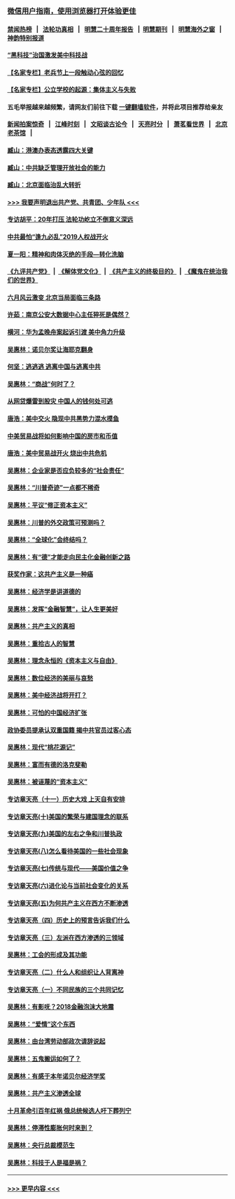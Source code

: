 ### [微信用户指南，使用浏览器打开体验更佳](https://github.com/gfw-breaker/banned-news1/blob/master/indexes/wechat-guide.md?t=0)
#### [禁闻热榜](热点新闻.md?t=0)  &nbsp;&nbsp;|&nbsp;&nbsp; [法轮功真相](https://github.com/gfw-breaker/truth/blob/master/README.md?t=0) &nbsp;&nbsp;|&nbsp;&nbsp; [明慧二十周年报告](https://github.com/gfw-breaker/mh-reports/blob/master/README.md?t=0) &nbsp;&nbsp;|&nbsp;&nbsp;[明慧期刊](https://github.com/gfw-breaker/mh-qikan) &nbsp;&nbsp;|&nbsp;&nbsp; [明慧海外之窗](https://github.com/gfw-breaker/mh-news/blob/master/README.md?t=0) &nbsp;&nbsp;|&nbsp;&nbsp; [神韵特别报道](https://github.com/gfw-breaker/mh-news/blob/master/shenyun.md?t=0)
#### [“黑科技”治国激发美中科技战](../pages/nsc423/n11638056.md?t=02050511) 
#### [【名家专栏】老兵节上一段触动心弦的回忆](../pages/nsc423/n11646016.md?t=02050511) 
#### [【名家专栏】公立学校的起源：集体主义与失败](../pages/nsc423/n11601833.md?t=02050511) 
#### 五毛举报越来越频繁，请网友们前往下载 [一键翻墙软件](https://github.com/gfw-breaker/ssr-accounts)，并将此项目推荐给亲友
#### [新闻拍案惊奇](https://github.com/gfw-breaker/banned-news1/blob/master/pages/link4.md) &nbsp;&nbsp;|&nbsp;&nbsp; [江峰时刻](https://github.com/gfw-breaker/banned-news1/blob/master/pages/link4.md) &nbsp;&nbsp;|&nbsp;&nbsp; [文昭谈古论今](https://github.com/gfw-breaker/banned-news1/blob/master/pages/link4.md) &nbsp;&nbsp;|&nbsp;&nbsp; [天亮时分](https://github.com/gfw-breaker/banned-news1/blob/master/pages/link4.md) &nbsp;&nbsp;|&nbsp;&nbsp; [萧茗看世界](https://github.com/gfw-breaker/banned-news1/blob/master/pages/link4.md) &nbsp;&nbsp;|&nbsp;&nbsp; [北京老茶馆](https://github.com/gfw-breaker/banned-news1/blob/master/pages/link4.md) &nbsp;&nbsp;|&nbsp;&nbsp; 
#### [臧山：港澳办表态透露四大关键](../pages/nsc423/n11421628.md?t=02050511) 
#### [臧山：中共缺乏管理开放社会的能力](../pages/nsc423/n11407457.md?t=02050511) 
#### [臧山：北京面临治乱大转折](../pages/nsc423/n11406895.md?t=02050511) 
#### [>>> 我要声明退出共产党、共青团、少年队 <<<](https://github.com/begood0513/goodnews/blob/master/quit/letter.md) 
#### [专访胡平：20年打压 法轮功屹立不倒意义深远](../pages/nsc423/n11398800.md?t=02050511) 
#### [中共最怕“逢九必乱”2019人权战开火](../pages/nsc423/n11385248.md?t=02050511) 
#### [夏一阳：精神和肉体灭绝的手段—转化洗脑](../pages/nsc423/n11368250.md?t=02050511) 
#### [《九评共产党》](https://github.com/begood0513/9ping.md/blob/master/README.md) &nbsp;|&nbsp; [《解体党文化》](../../../../jtdwh.md/blob/master/README.md)  &nbsp;|&nbsp; [《共产主义的终极目的》](../../../../gczydzjmd.md/blob/master/README.md) &nbsp;|&nbsp; [《魔鬼在统治我们的世界》](../../../../mgztzwmdsj.md/blob/master/README.md) 
#### [六月风云激变 北京当局面临三条路](../pages/nsc423/n11313668.md?t=02050511) 
#### [许茹：南京公安大数据中心主任猝死是偶然？](../pages/nsc423/n11064744.md?t=02050511) 
#### [横河：华为孟晚舟案起诉引渡 美中角力升级](../pages/nsc423/n11027230.md?t=02050511) 
#### [吴惠林：诺贝尔奖让海耶克翻身](../pages/nsc423/n10890049.md?t=02050511) 
#### [何坚：逃逃逃 逃离中国与逃离中共](../pages/nsc423/n10592891.md?t=02050511) 
#### [吴惠林：“商战”何时了？](../pages/nsc423/n10573558.md?t=02050511) 
#### [从网贷爆雷到股灾 中国人的钱何处可逃](../pages/nsc423/n10572800.md?t=02050511) 
#### [唐浩：美中交火 隐现中共黑势力混水摸鱼](../pages/nsc423/n10544040.md?t=02050511) 
#### [中美贸易战将如何影响中国的房市和币值](../pages/nsc423/n10543697.md?t=02050511) 
#### [唐浩：美中贸易战开火 烧出中共危机](../pages/nsc423/n10540126.md?t=02050511) 
#### [吴惠林：企业家是否应负较多的“社会责任”](../pages/nsc423/n10535022.md?t=02050511) 
#### [吴惠林：“川普奇迹”一点都不稀奇](../pages/nsc423/n10512808.md?t=02050511) 
#### [吴惠林：平议“修正资本主义”](../pages/nsc423/n10495724.md?t=02050511) 
#### [吴惠林：川普的外交政策可预测吗？](../pages/nsc423/n10462387.md?t=02050511) 
#### [吴惠林：“全球化”会终结吗？](../pages/nsc423/n10452838.md?t=02050511) 
#### [吴惠林：有“德”才能走向民主化金融创新之路](../pages/nsc423/n10432292.md?t=02050511) 
#### [获奖作家：这共产主义是一种癌](../pages/nsc423/n10431541.md?t=02050511) 
#### [吴惠林：经济学是讲道德的](../pages/nsc423/n10398014.md?t=02050511) 
#### [吴惠林：发挥“金融智慧”，让人生更美好](../pages/nsc423/n10375019.md?t=02050511) 
#### [吴惠林：共产主义的真相](../pages/nsc423/n10351394.md?t=02050511) 
#### [吴惠林：重拾古人的智慧](../pages/nsc423/n10337691.md?t=02050511) 
#### [吴惠林：理念永恒的《资本主义与自由》](../pages/nsc423/n10316274.md?t=02050511) 
#### [吴惠林：数位经济的美丽与哀愁](../pages/nsc423/n10292946.md?t=02050511) 
#### [吴惠林：美中经济战将开打？](../pages/nsc423/n10258825.md?t=02050511) 
#### [吴惠林：可怕的中国经济扩张](../pages/nsc423/n10219147.md?t=02050511) 
#### [政协委员提承认双重国籍 揭中共官员过客心态](../pages/nsc423/n10208809.md?t=02050511) 
#### [吴惠林：现代“桃花源记”](../pages/nsc423/n10185234.md?t=02050511) 
#### [吴惠林：富而有德的洛克斐勒](../pages/nsc423/n10142264.md?t=02050511) 
#### [吴惠林：被诬蔑的“资本主义”](../pages/nsc423/n10124816.md?t=02050511) 
#### [专访章天亮（十一）历史大戏 上天自有安排](../pages/nsc423/n10094905.md?t=02050511) 
#### [专访章天亮(十)美国的繁荣与建国理念的联系](../pages/nsc423/n10094899.md?t=02050511) 
#### [专访章天亮(九)美国的左右之争和川普执政](../pages/nsc423/n10094889.md?t=02050511) 
#### [专访章天亮(八)怎么看待美国的一些社会现象](../pages/nsc423/n10094857.md?t=02050511) 
#### [专访章天亮(七)传统与现代——美国价值之争](../pages/nsc423/n10093140.md?t=02050511) 
#### [专访章天亮(六)进化论与当前社会变化的关系](../pages/nsc423/n10092036.md?t=02050511) 
#### [专访章天亮(五)为何共产主义在西方不断渗透](../pages/nsc423/n10083620.md?t=02050511) 
#### [专访章天亮（四）历史上的预言告诉我们什么](../pages/nsc423/n10083606.md?t=02050511) 
#### [专访章天亮（三）左派在西方渗透的三领域](../pages/nsc423/n10081115.md?t=02050511) 
#### [吴惠林：工会的形成及其功能](../pages/nsc423/n10080633.md?t=02050511) 
#### [专访章天亮（二）什么人和组织让人背离神](../pages/nsc423/n10076637.md?t=02050511) 
#### [专访章天亮（一）不同民族的三个共同记忆](../pages/nsc423/n10074188.md?t=02050511) 
#### [吴惠林：有影呒？2018金融泡沫大地震](../pages/nsc423/n10040534.md?t=02050511) 
#### [吴惠林：“爱情”这个东西](../pages/nsc423/n10019423.md?t=02050511) 
#### [吴惠林：由台湾劳动部政次请辞说起](../pages/nsc423/n9979679.md?t=02050511) 
#### [吴惠林：五鬼搬运如何了？](../pages/nsc423/n9925338.md?t=02050511) 
#### [吴惠林：有感于本年诺贝尔经济学奖](../pages/nsc423/n9871883.md?t=02050511) 
#### [吴惠林：共产主义渗透全球](../pages/nsc423/n9812748.md?t=02050511) 
#### [十月革命引百年红祸 俄总统候选人吁下葬列宁](../pages/nsc423/n9810182.md?t=02050511) 
#### [吴惠林：停滞性膨胀何时来到？](../pages/nsc423/n9764136.md?t=02050511) 
#### [吴惠林：央行总裁模范生](../pages/nsc423/n9728134.md?t=02050511) 
#### [吴惠林：科技于人是福是祸？](../pages/nsc423/n9672982.md?t=02050511) 

----
#### [ >>> 更早内容 <<< ](../indexes/nsc423-earlier.md)
